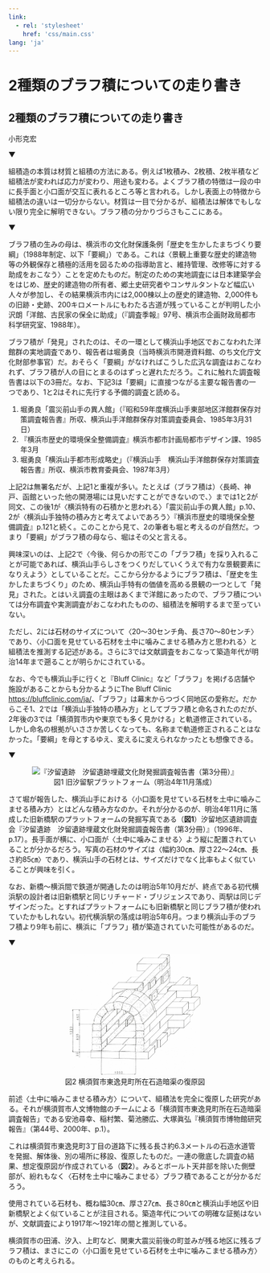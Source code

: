 ```yaml
---
link:
  - rel: 'stylesheet'
    href: 'css/main.css'
lang: 'ja'
---
```

# 2種類のブラフ積についての走り書き

## 2種類のブラフ積についての走り書き

<div class="author">

小形克宏

</div>

▼

組積造の本質は材質と組積の方法にある。例えば1枚積み、2枚積、2枚半積など組積法が変われば応力が変わり、用途も変わる。よくブラフ積の特徴は一段の中に長手面と小口面が交互に表れるところ等と言われる。しかし表面上の特徴から組積法の違いは一切分からない。材質は一目で分かるが、組積法は解体でもしない限り完全に解明できない。ブラフ積の分かりづらさもここにある。

▼

ブラフ積の生みの母は、横浜市の文化財保護条例「歴史を生かしたまちづくり要綱」（1988年制定、以下「要綱」）である。これは〈景観上重要な歴史的建造物等の外観保存と積極的活用を図るための指導助言と、維持管理、改修等に対する助成をおこなう〉ことを定めたものだ。制定のための実地調査には日本建築学会をはじめ、歴史的建造物の所有者、郷土史研究者やコンサルタントなど幅広い人々が参加し、その結果横浜市内には2,000棟以上の歴史的建造物、2,000件もの旧跡・史跡、200キロメートルにもわたる古道が残っていることが判明した<span class="notetext">小沢朗「洋館、古民家の保全に助成」（『調査季報』97号、横浜市企画財政局都市科学研究室、1988年）</span>。

ブラフ積が「発見」されたのは、その一環として横浜山手地区でおこなわれた洋館群の実地調査であり、報告者は堀勇良（当時横浜市開港資料館、のち文化庁文化財部参事官）だ。おそらく「要綱」がなければこうした広汎な調査はおこなわれず、ブラフ積が人の目にとまるのはずっと遅れただろう。これに触れた調査報告書は以下の3冊だ。なお、下記3は「要綱」に直接つながる主要な報告書の一つであり、1と2はそれに先行する予備的調査と読める。

1. 堀勇良「震災前山手の異人館」（『昭和59年度横浜山手東部地区洋館群保存対策調査報告書』所収、横浜山手洋館群保存対策調査委員会、1985年3月31日）
2. 『横浜市歴史的環境保全整備調査』横浜市都市計画局都市デザイン課、1985年3月
3. 堀勇良「横浜山手都市形成略史」（『横浜山手　横浜山手洋館群保存対策調査報告書』所収、横浜市教育委員会、1987年3月）

上記2は無署名だが、上記1と重複が多い。たとえば（ブラフ積は）〈長崎、神戸、函館といった他の開港場には見いだすことができないので、〉までは1と2が同文、この後1が〈横浜特有の石積かと思われる〉<span class="notetext">「震災前山手の異人館」p.10</span>、2が〈横浜山手独特の積み方と考えてよいであろう〉<span class="notetext">『横浜市歴史的環境保全整備調査』p.121</span>と続く。このことから見て、2の筆者も堀と考えるのが自然だ。つまり「要綱」がブラフ積の母なら、堀はその父と言える。

興味深いのは、上記2で〈今後、何らかの形でこの「ブラフ積」を採り入れることが可能であれば、横浜山手らしさをつくりだしていくうえで有力な景観要素になりえよう〉としていることだ。ここから分かるようにブラフ積は、「歴史を生かしたまちづくり」のため、横浜山手特有の価値を高める景観の一つとして「発見」された。とはいえ調査の主眼はあくまで洋館にあったので、ブラフ積については分布調査や実測調査がおこなわれたものの、組積法を解明するまで至っていない。

ただし、2には石材のサイズについて〈20〜30センチ角、長さ70〜80センチ〉であり、〈小口面を見せている石材を土中に噛みこませる積み方と思われる〉と組積法を推測する記述がある。さらに3では文献調査をおこなって築造年代が明治14年まで遡ることが明らかにされている。

なお、今でも横浜山手に行くと『Bluff Clinic』など「ブラフ」を掲げる店舗や施設があることからも分かるように<span class="notetext">The Bluff Clinic <https://bluffclinic.com/ja/></span>、「ブラフ」は幕末からつづく同地区の愛称だ。だからこそ1、2では「横浜山手独特の積み方」としてブラフ積と命名されたのだが、2年後の3では「横須賀市内や東京でも多く見かける」と軌道修正されている。しかし命名の根拠がいささか苦しくなっても、名称まで軌道修正されることはなかった。「要綱」を母とするゆえ、変えるに変えられなかったとも想像できる。

▼

<figure style="text-align: center;" class="figure-right">
  <img src="img/shinbashi-2.png" alt="『汐留遺跡　汐留遺跡埋蔵文化財発掘調査報告書（第3分冊）』" width="260">
  <figcaption>図1 旧汐留駅プラットフォーム（明治4年11月落成）</figcaption>
</figure>

さて堀が報告した、横浜山手における〈小口面を見せている石材を土中に噛みこませる積み方〉とはどんな積み方なのか。それが分かるのが、明治4年11月に落成した旧新橋駅のプラットフォームの発掘写真である（**図1**）<span class="notetext">汐留地区遺跡調査会『汐留遺跡　汐留遺跡埋蔵文化財発掘調査報告書（第3分冊）』（1996年、p.17）</span>。長手面が横に、小口面が〈土中に噛みこませる〉よう縦に配置されていることが分かるだろう。写真の石材のサイズは〈幅約30㎝、厚さ22〜24㎝、長さ約85㎝〉であり、横浜山手の石材とは、サイズだけでなく比率もよく似ていることが興味を引く。

なお、新橋〜横浜間で鉄道が開通したのは明治5年10月だが、終点である初代横浜駅の設計者は旧新橋駅と同じリチャード・ブリジェンスであり、両駅は同じデザインだった。とすればプラットフォームにも旧新橋駅と同じブラフ積が使われていたかもしれない。初代横浜駅の落成は明治5年6月。つまり横浜山手のブラフ積より9年も前に、横浜に「ブラフ」積が築造されていた可能性があるのだ。

▼

<figure style="text-align: center;" class="figure-right">
  <img src="img/higashihemi.png" alt="安池尋幸他「横須賀市東逸見町所在石造暗渠調査報告」（『横須賀市博物館研究報告』第44号、2000年、p.20" width="260">
  <figcaption>図2 横須賀市東逸見町所在石造暗渠の復原図</figcaption>
</figure>

前述〈土中に噛みこませる積み方〉について、組積法を完全に復原した研究がある。それが横須賀市人文博物館のチームによる「横須賀市東逸見町所在石造暗渠調査報告」である<span class="notetext">安池尋幸、稲村繁、菊池勝広、大塚眞弘『横須賀市博物館研究報告』（第44号、2000年、p.1）</span>。

これは横須賀市東逸見町3丁目の道路下に残る長さ約6.3メートルの石造水道管を発掘、解体後、別の場所に移設、復原したものだ。一連の徹底した調査の結果、想定復原図が作成されている（**図2**）。みるとボールト天井部を除いた側壁部が、紛れもなく〈石材を土中に噛みこませる〉ブラフ積であることが分かるだろう。

使用されている石材も、概ね幅30㎝、厚さ27㎝、長さ80㎝と横浜山手地区や旧新橋駅とよく似ていることが注目される。築造年代についての明確な証拠はないが、文献調査により1917年〜1921年の間と推測している。



横須賀市の田浦、汐入、上町など、関東大震災前後の町並みが残る地区に残るブラフ積は、まさにこの〈小口面を見せている石材を土中に噛みこませる積み方〉のものと考えられる。




